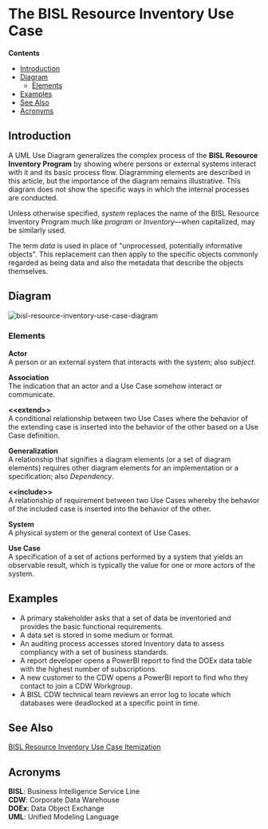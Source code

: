 # The BISL Resource Inventory Use Case

**Contents**  

- [Introduction](#introduction)
- [Diagram](#diagram)
  - [Elements](#elements)
- [Examples](#examples)
- [See Also](#see-also)
- [Acronyms](#acronyms)

## Introduction

A UML Use Diagram generalizes the complex process of the **BISL Resource Inventory Program** by showing where persons or external systems interact with it and its basic process flow. Diagramming elements are described in this article, but the importance of the diagram remains illustrative. This diagram does not show the specific ways in which the internal processes are conducted.

Unless otherwise specified, *system* replaces the name of the BISL Resource Inventory Program much like *program* or *Inventory*—when capitalized, may be similarly used.

The term _data_ is used in place of "unprocessed, potentially informative objects". This replacement can then apply to the specific objects commonly regarded as being data and also the metadata that describe the objects themselves.

## Diagram

![bisl-resource-inventory-use-case-diagram](https://github.com/department-of-veterans-affairs/CDWNG-CustomerEngagement-Inventory/blob/master/images/bisl_resource_inventory_use_case_diagram.jpg "BISL Resource Inventory UML Use Case Diagram")

### Elements

**Actor**  
A person or an external system that interacts with the system; also *subject*.  

**Association**  
The indication that an actor and a Use Case somehow interact or communicate.

**\<\<extend>>**  
A conditional relationship between two Use Cases where the behavior of the extending case is inserted into the behavior of the other based on a Use Case definition.

**Generalization**  
A relationship that signifies a diagram elements (or a set of diagram elements) requires other diagram elements for an implementation or a specification; also *Dependency*.

**\<\<include>>**  
A relationship of requirement between two Use Cases whereby the behavior of the included case is inserted into the behavior of the other.

**System**  
A physical system or the general context of Use Cases.

**Use Case**  
A specification of a set of actions performed by a system that yields an observable result, which is typically the value for one or more actors of the system.

## Examples

- A primary stakeholder asks that a set of data be inventoried and provides the basic functional requirements.
- A data set is stored in some medium or format.
- An auditing process accesses stored Inventory data to assess compliancy with a set of business standards.
- A report developer opens a PowerBI report to find the DOEx data table with the highest number of subscriptions.
- A new customer to the CDW opens a PowerBI report to find who they contact to join a CDW Workgroup.
- A BISL CDW technical team reviews an error log to locate which databases were deadlocked at a specific point in time.

## See Also

[BISL Resource Inventory Use Case Itemization](https://github.com/department-of-veterans-affairs/CDWNG-CustomerEngagement-Inventory/blob/master/documents/about_bisl_resource_inventory_use_case.md)

## Acronyms

**BISL**: Business Intelligence Service Line  
**CDW**: Corporate Data Warehouse  
**DOEx**: Data Object Exchange  
**UML**: Unified Modeling Language

